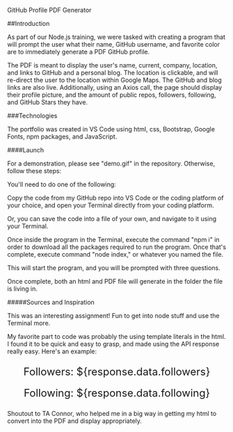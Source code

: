 GitHub Profile PDF Generator

##Introduction

As part of our Node.js training, we were tasked with creating a program that will prompt the user what their name, GitHub username, and favorite color are to immediately generate a PDF GitHub profile.

The PDF is meant to display the user's name, current, company, location, and links to GitHub and a personal blog. The location is clickable, and will re-direct the user to the location within Google Maps. The GitHub and blog links are also live. Additionally, using an Axios call, the page should display their profile picture, and the amount of public repos, followers, following, and GitHub Stars they have.

###Technologies

The portfolio was created in VS Code using html, css, Bootstrap, Google Fonts, npm packages, and JavaScript.

####Launch

For a demonstration, please see "demo.gif" in the repository. Otherwise, follow these steps:

You'll need to do one of the following:

Copy the code from my GitHub repo into VS Code or the coding platform of your choice, and open your Terminal directly from your coding platform.

Or, you can save the code into a file of your own, and navigate to it using your Terminal.

Once inside the program in the Terminal, execute the command "npm i" in order to download all the packages required to run the program. Once that's complete, execute command "node index," or whatever you named the file.

This will start the program, and you will be prompted with three questions.

Once complete, both an html and PDF file will generate in the folder the file is living in.

#####Sources and Inspiration

This was an interesting assignment! Fun to get into node stuff and use the Terminal more.

My favorite part to code was probably the using template literals in the html. I found it to be quick and easy to grasp, and made using the API response really easy. Here's an example:

 <div class="row">
        <div class="col-4 card" style="background-color: ${color}; font-size: 24px; text-align: center; padding: 10px;">Followers: ${response.data.followers}</div>
            <div class="col-4"></div>
            <div class="col-4 card" style="background-color: ${color}; font-size: 24px; text-align: center; padding: 10px;">Following: ${response.data.following}</div>
</div>

Shoutout to TA Connor, who helped me in a big way in getting my html to convert into the PDF and display appropriately.